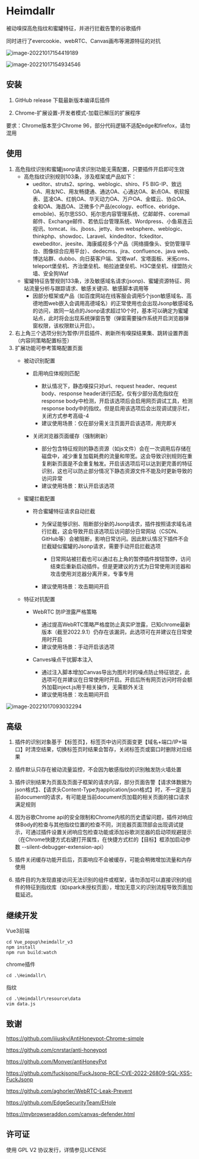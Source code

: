 # Heimdallr

被动嗅探高危指纹和蜜罐特征，并进行拦截告警的谷歌插件

同时进行了evercookie、webRTC、Canvas画布等溯源特征的对抗

![image-20221017154419189](README.assets/image-20221017154419189.png)

![image-20221017154934546](README.assets/image-20221017154934546.png)

## 安装

1. GitHub release 下载最新版本编译后插件

2. Chrome-扩展设置-开发者模式-加载已解压的扩展程序

要求：Chrome版本至少Chrome 96，部分代码逻辑不适配edge和firefox，请勿混用

## 使用

1. 高危指纹识别和蜜罐jsonp请求识别功能无需配置，只要插件开启即可生效
    - 高危指纹识别规则103条，涉及框架或产品如下：
        - ueditor、struts2、spring、weblogic、shiro、F5 BIG-IP、致远OA、用友NC、用友畅捷通、通达OA、心通达OA、新点OA、帆软报表、蓝凌OA、红帆OA、华天动力OA、万户OA、金蝶云、协众OA、金和OA、海昌OA、泛微多个产品(ecology、eoffice、ebridge、emobile)、拓尔思SSO、拓尔思内容管理系统、亿邮邮件、coremail邮件、Exchange邮件、若依后台管理系统、Wordpress、小鱼易连云视讯、tomcat、iis、jboss、jetty、ibm websphere、weblogic、thinkphp、showdoc、Laravel、kindeditor、fckeditor、ewebeditor、jeesite、海康威视多个产品（网络摄像头、安防管理平台、图像综合应用平台）、dedecms、jira、confluence、java web、博达站群、dubbo、向日葵客户端、宝塔waf、宝塔面板、米拓cms、teleport堡垒机、齐治堡垒机、帕拉迪堡垒机、H3C堡垒机、绿盟防火墙、安全狗Waf
    - 蜜罐特征告警规则133条，涉及敏感域名请求(jsonp)、蜜罐资源特征、网站流量分析与跟踪请求、敏感关键词、敏感脚本调用等
        - 因部分框架或产品（如百度网站在线客服会调用5个json敏感域名、高德地图web嵌入会调用高德域名）的正常使用也会出现Jsonp敏感域名的访问，故同一站点的Jsonp请求超过10个时，基本可以确定为蜜罐站点，此时将会出现系统弹窗告警（弹窗需要操作系统开启浏览器弹窗权限，该权限默认开启）。
2. 右上角三个选项分别为暂停/开启插件、刷新所有嗅探结果集、跳转设置界面（内容同策略配置标签）
3. 扩展功能可参考策略配置页面
    - 被动识别配置
        - 启用响应体规则匹配
            - 默认情况下，静态嗅探只对url、request header、request body、response header进行匹配，仅有少部分高危指纹在response body中检测，开启该选项后会启用网页调试工具，检测response body中的指纹。但是启用该选项后会出现调试提示栏，关闭方式参考高级-4
            - 建议使用场景：仅在部分需关注页面开启该选项，用完即关

        - 关闭浏览器页面缓存（强制刷新）
            - 部分包含特征规则的静态资源（如js文件）会在一次调用后存储在磁盘中，减少重复加载耗费的流量和带宽。这会导致识别规则在重复刷新页面是不会重复触发。开启该选项后可以达到更完善的特征识别，这也可以防止部分情况下静态资源文件不能及时更新导致的访问异常
            - 建议使用场景：默认开启该选项

    - 蜜罐拦截配置
        - 符合蜜罐特征请求自动拦截
            - 为保证能够识别、阻断部分新的Jsonp请求，插件按照请求域名进行拦截，这会导致开启该选项后访问部分日常网站（CSDN、GitHub等）会被阻断，影响日常访问。因此默认情况下插件不会拦截疑似蜜罐的Jsonp请求，需要手动开启拦截选项
                - 日常网站被拦截也可以通过右上角的暂停插件按钮暂停，访问结束后重新启动插件。但是更建议的方式为日常使用浏览器和攻击使用浏览器分离开来，专事专用

            - 建议使用场景：攻击期间开启

    - 特征对抗配置
        - WebRTC 防IP泄露严格策略
            - 通过提高WebRTC策略严格度防止真实IP泄露，已知chrome最新版本（截至2022.9.1）仍存在该漏洞，此选项可在并建议在日常使用时开启
            - 建议使用场景：手动开启该选项

        - Canves噪点干扰脚本注入
            - 通过注入脚本增加Canvas导出为图片时的噪点防止特征锁定，此选项可在并建议在日常使用时开启。开启后所有网页访问时将会额外加载inject.js用于相关操作，无需额外关注
            - 建议使用场景：攻击期间开启


![image-20221017093032294](README.assets/image-20221017093032294.png)

## 高级

1. 插件的识别对象基于【标签页】，标签页中访问页面变更【域名+端口/IP+端口】时清空结果，切换标签页时结果会暂存，关闭标签页或窗口时删除对应结果

2. 插件默认只存在被动流量监控，不会因为敏感指纹的识别触发防火墙处置

3. 插件识别结果为页面及页面子框架的请求内容，部分页面告警【请求体数据为json格式】、【请求头Content-Type为application/json格式】时，不一定是当前document的请求，有可能是当前document页加载的相关页面的接口请求满足规则

4. 因为谷歌Chrome api的安全限制和Chrome内核的历史遗留问题，插件对响应体Body的检查与其他指纹位置的检查不同，浏览器页面顶部会出现调试提示，可通过插件设置关闭响应包检查功能或添加谷歌浏览器的启动项规避提示（在Chrome快捷方式右键打开属性，在快捷方式栏的【目标】框添加启动参数 --silent-debugger-extension-api）

5. 插件关闭缓存功能开启后，页面响应不会被缓存，可能会稍微增加流量和内存使用

6. 插件目的为发现直接访问无法识别的组件或框架，请勿添加可以直接识别的组件的特征到指纹库（如spark未授权页面），增加无意义的识别流程导致页面加载延迟。

## 继续开发

Vue3前端

```
cd Vue_popup\heimdallr_v3
npm install
npm run build:watch
```

chrome插件

```
cd .\Heimdallr\
```

指纹

```
cd .\Heimdallr\resource\data
vim data.js
```

## 致谢

https://github.com/iiiusky/AntiHoneypot-Chrome-simple

https://github.com/cnrstar/anti-honeypot

https://github.com/Monyer/antiHoneyPot

https://github.com/fuckjsonp/FuckJsonp-RCE-CVE-2022-26809-SQL-XSS-FuckJsonp

https://github.com/aghorler/WebRTC-Leak-Prevent

https://github.com/EdgeSecurityTeam/EHole

https://mybrowseraddon.com/canvas-defender.html

## 许可证

使用 GPL V2 协议发行，详情参见LICENSE
